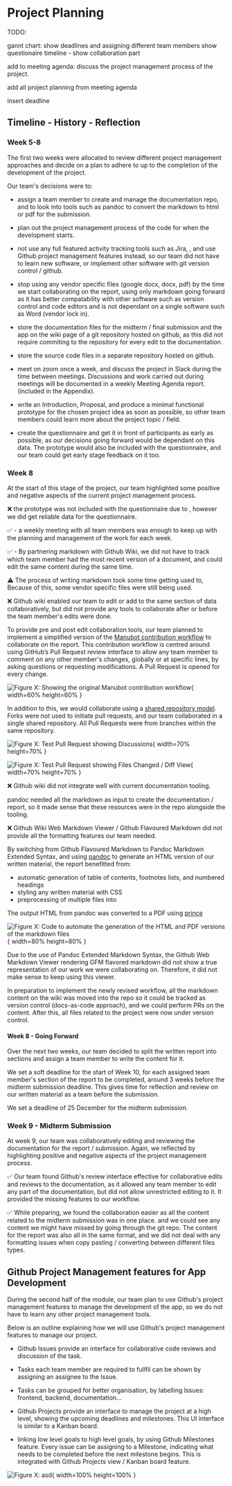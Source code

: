# Project Planning

TODO:

gannt chart:
show deadlines and assigning different team members
show questionaire timeline -
show collaboration part

add to meeting agenda: discuss the project management process of the project.

add all project planning from meeting agenda

insert deadline

## Timeline - History - Reflection

### **Week 5-8**

The first two weeks were allocated to review different project management approaches and decide on a plan to adhere to up to the completion of the development of the project.

Our team's decisions were to:

- assign a team member to create and manage the documentation repo, and to look into tools such as pandoc to convert the markdown to html or pdf for the submission.

- plan out the project management process of the code for when the development starts.

- not use any full featured activity tracking tools such as Jira, , and use Github project management features instead, so our team did not have to learn new software, or implement other software with git version control / github.

- stop using any vendor specific files (google docx, docx, pdf) by the time we start collaborating on the report, using only markdown going forward as it has better compatability with other software such as version control and code editors and is not dependant on a single software such as Word (vendor lock in).

- store the documentation files for the midterm / final submission and the app on the wiki page of a git repository hosted on github, as this did not require commiting to the repository for every edit to the documentation.

- store the source code files in a separate repository hosted on github.

- meet on zoom once a week, and discuss the project in Slack during the time between meetings. Discussions and work carried out during meetings will be documented in a weekly Meeting Agenda report. (included in the Appendix).

- write an Introduction, Proposal, and produce a minimal functional prototype for the chosen project idea as soon as possible, so other team members could learn more about the project topic / field.

- create the questionnaire and get it in front of participants as early as possible, as our decisions going forward would be dependant on this data. The prototype would also be included with the questionnaire, and our team could get early stage feedback on it too.

### **Week 8**

At the start of this stage of the project, our team highlighted some positive and negative aspects of the current project management process.

❌ the prototype was not included with the questionnaire due to , however we did get reliable data for the questionnaire.

✅ - a weekly meeting with all team members was enough to keep up with the planning and management of the work for each week.

✅ - By partnering markdown with Github Wiki, we did not have to track which team member had the most recent version of a document, and could edit the same content during the same time.

:warning: The process of writing markdown took some time getting used to, Because of this, some vendor specific files were still being used.

❌ Github wiki enabled our team to edit or add to the same section of data collaboratively, but did not provide any tools to collaborate after or before the team member's edits were done.

To provide pre and post edit collaboration tools, our team planned to implement a simplified version of the [Manubot contribution workflow](https://greenelab.github.io/meta-review/) to collaborate on the report. This contribution workflow is centred around using GitHub’s Pull Request review interface to allow any team member to comment on any other member's changes, globally or at specific lines, by asking questions or requesting modifications. A Pull Request is opened for every change.

![**Figure X:** Showing the original Manubot contribution workflow](assets/project-planning/manubot-review.svg){ width=60% height=60% }

In addition to this, we would collaborate using a [shared repository model](https://docs.github.com/en/pull-requests/collaborating-with-pull-requests/getting-started/about-collaborative-development-models#shared-repository-model). Forks were not used to initiate pull requests, and our team collaborated in a single shared repository. All Pull Requests were from branches within the same repository.

![**Figure X:** Test Pull Request showing Discussions](assets/project-planning/pr-1.png){ width=70% height=70% }

![**Figure X:** Test Pull Request showing Files Changed / Diff View](assets/project-planning/pr-2.png){ width=70% height=70% }

❌ Github wiki did not integrate well with current documentation tooling.

pandoc needed all the markdown as input to create the documentation / report, so it made sense that these resources were in the repo alongside the tooling.

❌ Github Wiki Web Markdown Viewer / Github Flavoured Markdown did not provide all the formatting features our team needed.

By switching from Github Flavoured Markdown to Pandoc Markdown Extended Syntax, and using [pandoc](https://pandoc.org/) to generate an HTML version of our written material, the report benefitted from:

- automatic generation of table of contents, footnotes lists, and numbered headings
- styling any written material with CSS
- preprocessing of multiple files into

The output HTML from pandoc was converted to a PDF using [prince](https://www.princexml.com/)

![**Figure X:** Code to automate the generation of the HTML and PDF versions of the markdown files](assets/project-planning/doc-build.png){ width=80% height=80% }

Due to the use of Pandoc Extended Markdown Syntax, the Github Web Markdown Viewer rendering GFM flavored markdown did not show a true representation of our work we were collaborating on. Therefore, it did not make sense to keep using this viewer.

In preparation to implement the newly revised workflow, all the markdown content on the wiki was moved into the repo so it could be tracked as version control (docs-as-code approach), and we could perform PRs on the content. After this, all files related to the project were now under version control.

#### Week 8 - Going Forward

Over the next two weeks, our team decided to split the written report into sections and assign a team member to write the content for it.

We set a soft deadline for the start of Week 10, for each assigned team member's section of the report to be completed, around 3 weeks before the midterm submission deadline. This gives time for reflection and review on our written material as a team before the submission.

We set a deadline of 25 December for the midterm submission.

### Week 9 - Midterm Submission

At week 9, our team was collaboratively editing and reviewing the documentation for the report / submission. Again, we reflected by highlighting positive and negative aspects of the project management process.

✅ Our team found Github's review interface effective for collaborative edits and reviews to the documentation, as it allowed any team member to edit any part of the documentation, but did not allow unrestricted editing to it. It provided the missing features to our workflow.

✅ While preparing, we found the collaboration easier as all the content related to the midterm submission was in one place. and we could see any content we might have missed by going through the git repo. The content for the report was also all in the same format, and we did not deal with any formatting issues when copy pasting / converting between different files types.

## Github Project Management features for App Development

During the second half of the module, our team plan to use Github's project management features to manage the development of the app, so we do not have to learn any other project management tools.

Below is an outline explaining how we will use Github's project management features to manage our project.

- Github Issues provide an interface for collaborative code reviews and discussion of the task.

- Tasks each team member are required to fullfil can be shown by assigning an assignee to the Issue.

- Tasks can be grouped for better organisation, by labelling Issues: frontend, backend, documentation...

- Github Projects provide an interface to manage the project at a high level, showing the upcoming deadlines and milestones. This UI interface is similar to a Kanban board.

- linking low level goals to high level goals, by using Github Milestones feature. Every issue can be assigning to a Milestone, indicating what needs to be completed before the next milestone begins. This is integrated with Github Projects view / Kanban board feature.

![**Figure X:** asd](assets/project-planning/kanban.png){ width=100% height=100% }

[^1]: Manubot contribution workflow
